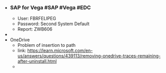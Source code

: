 - ### SAP for Vega #SAP #Vega #EDC
	- User: FBRFELIPEG
	- Password: Second System Default
	- Report: ZWB606
-
- OneDrive
	- Problem of insertion to path
	- link: https://learn.microsoft.com/en-us/answers/questions/439113/removing-onedrive-traces-remaining-after-uninstall.html
	-